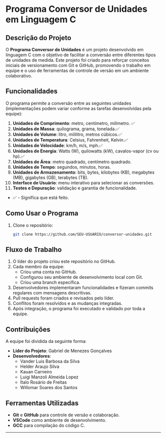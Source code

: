 # Programa Conversor de Unidades em Linguagem C

## Descrição do Projeto
O **Programa Conversor de Unidades** é um projeto desenvolvido em linguagem C com o objetivo de facilitar a conversão entre diferentes tipos de unidades de medida. Este projeto foi criado para reforçar conceitos iniciais de versionamento com Git e GitHub, promovendo o trabalho em equipe e o uso de ferramentas de controle de versão em um ambiente colaborativo.

## Funcionalidades
O programa permite a conversão entre as seguintes unidades (implementações podem variar conforme as tarefas desenvolvidas pela equipe):

1. **Unidades de Comprimento**: metro, centímetro, milímetro. ✅
2. **Unidades de Massa**: quilograma, grama, tonelada.✅
3. **Unidades de Volume**: litro, mililitro, metros cúbicos.✅
4. **Unidades de Temperatura**: Celsius, Fahrenheit, Kelvin.✅
5. **Unidades de Velocidade**: km/h, m/s, mph.✅
6. **Unidades de Energia**: Watts (W), quilowatts (kW), cavalos-vapor (cv ou hp).✅
7. **Unidades de Área**: metro quadrado, centímetro quadrado.
8. **Unidades de Tempo**: segundos, minutos, horas.
9. **Unidades de Armazenamento**: bits, bytes, kilobytes (KB), megabytes (MB), gigabytes (GB), terabytes (TB).
10. **Interface de Usuário**: menu interativo para selecionar as conversões.
11. **Testes e Depuração**: validação e garantia de funcionalidade.

- ✅ - Significa que está feito. 

## Como Usar o Programa
1. Clone o repositório:
   ```bash
   git clone https://github.com/SEU-USUARIO/conversor-unidades.git
   ```


## Fluxo de Trabalho
1. O líder do projeto criou este repositório no GitHub.
2. Cada membro da equipe:
   - Criou uma conta no GitHub.
   - Configurou seu ambiente de desenvolvimento local com Git.
   - Criou uma branch específica.
3. Desenvolvedores implementaram funcionalidades e fizeram commits regulares com mensagens descritivas.
5. Pull requests foram criados e revisados pelo líder.
6. Conflitos foram resolvidos e as mudanças integradas.
8. Após integração, o programa foi executado e validado por toda a equipe.

## Contribuições
A equipe foi dividida da seguinte forma:

- **Líder do Projeto**: Gabriel de Menezes Gonçalves
- **Desenvolvedores**:
  - Vander Luis Barbosa da Silva
  - Helder Araujo Silva
  - Kauan Carneiro
  - Luigi Manzoli Almeida Lopez
  - Ítalo Rosário de Freitas
  - Willomar Soares dos Santos
  

## Ferramentas Utilizadas
- **Git** e **GitHub** para controle de versão e colaboração.
- **VSCode** como ambiente de desenvolvimento.
- **GCC** para compilação do código C.

---

